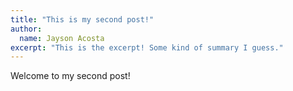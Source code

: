 ```yaml
---
title: "This is my second post!"
author:
  name: Jayson Acosta
excerpt: "This is the excerpt! Some kind of summary I guess."
---
```


Welcome to my second post!
